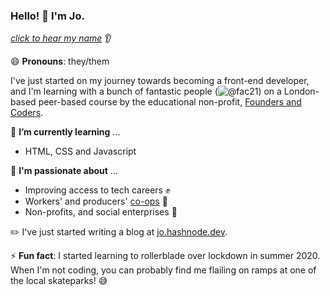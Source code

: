 ### Hello! 👋 I'm Jo. 
*[click to hear my name](https://nmdrp.me/johumphrey)* 👂

😄 **Pronouns**: they/them

I've just started on my journey towards becoming a front-end developer, and I'm learning with a bunch of fantastic people (![@fac21](@www.github.com/fac21)) on a London-based peer-based course by the educational non-profit, [Founders and Coders](https://www.foundersandcoders.com). 

🌱 **I’m currently learning** ...
* HTML, CSS and Javascript

💬 **I'm passionate about** ...
* Improving access to tech careers :fist: 
* Workers' and producers' [co-ops](https://www.uk.coop/) :honeybee: 
* Non-profits, and social enterprises :green_heart:

✏️ I've just started writing a blog at [jo.hashnode.dev](jo.hashnode.dev).

⚡ **Fun fact**: I started learning to rollerblade over lockdown in summer 2020. When I'm not coding, you can probably find me flailing on ramps at one of the local skateparks! 😅

